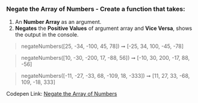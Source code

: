 ### Negate the Array of Numbers - Create a function that takes: 

1. An **Number Array** as an argument. 
1. **Negates** the **Positive Values** of argument array and **Vice Versa**, shows the output in the console.

> negateNumbers([25, -34, -100, 45, 78]) ➞ [-25, 34, 100, -45, -78] 

> negateNumbers([10, -30, -200, 17, -88, 56]) ➞ [-10, 30, 200, -17, 88, -56]

> negateNumbers([-11, -27, -33, 68, -109, 18, -333]) ➞ [11, 27, 33, -68, 109, -18, 333] 

Codepen Link: [Negate the Array of Numbers](https://codepen.io/javascriptstudent/pen/pojdOmQ?editors=0012)